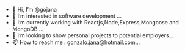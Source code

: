 - 👋 Hi, I’m @gojana
- 👀 I’m interested in software development ...
- 🌱 I’m currently working with Reactjs,Node,Express,Mongoose and MongoDB  ...
- 💞️ I’m looking to show personal projects to potential employers...
- 📫 How to reach me : gonzalo.jana@hotmail.com...

<!---
gojana/gojana is a ✨ special ✨ repository because its `README.md` (this file) appears on your GitHub profile.
You can click the Preview link to take a look at your changes.
--->
